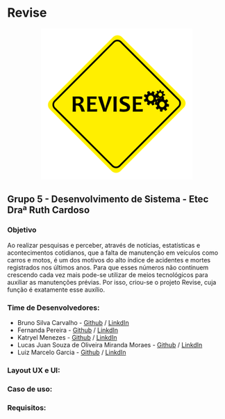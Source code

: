 # Revise
  
 <div style="text-align: center">
  <img src="https://raw.githubusercontent.com/Bruno-Carv/Revise/vers%C3%A3o(2.0)/Views/img/logo.png?token=ALLJHIH5PBRNKCV4FNKJQRS5J5EJI">
 </div>
<div>
  <h2> Grupo 5 - Desenvolvimento de Sistema - Etec Draª Ruth Cardoso</h2>
  </div>
<div>
<h3>Objetivo</h3>
  </div>
<p>Ao realizar pesquisas e perceber, através de notícias, estatísticas e acontecimentos cotidianos, que a falta de manutenção em veículos como carros e motos, é um dos motivos do alto índice de acidentes e mortes registrados nos últimos anos. Para que esses números não continuem crescendo cada vez mais pode-se utilizar de meios tecnológicos para auxiliar as manutenções prévias. Por isso, criou-se o projeto Revise, cuja função é exatamente esse auxílio.</p>
  
  </p>
 </div>
 <div class="">
 <h3>Time de Desenvolvedores:</h3>
 <ul>
  <li>Bruno Silva Carvalho - <a href="">Github</a> / <a href="https://www.linkedin.com/in/bruno-silva-carvalho-25bb9a17b/">LinkdIn</a></li>
  <li>Fernanda Pereira - <a href="">Github</a> / <a href="">LinkdIn</a></li>
  <li>Katryel Menezes - <a href="">Github</a> / <a href="">LinkdIn</a></li>
  <li>Lucas Juan Souza de Oliveira Miranda Moraes - <a href="">Github</a> / <a href="https://www.linkedin.com/in/lucas-juan-souza-de-oliveira-miranda-moraes-9795ba190/">LinkdIn</a></li>
  <li>Luiz Marcelo Garcia - <a href="">Github</a> / <a href="https://www.linkedin.com/in/luiz-marcelo-garcia-85279918b/">LinkdIn</a></li>
 </ul>
 <p>
  
  
  </p>
 </div>
 <div class="">
 <h3>Layout UX e UI:</h3>
 <p>
  
  
  </p>
 </div>
 <div class="">
 <h3>Caso de uso: </h3>
 <p>
  
  
  </p>
 </div>
 <div class="">
 <h3>Requisitos:</h3>
 <p>
  
  
  </p>
 </div>
